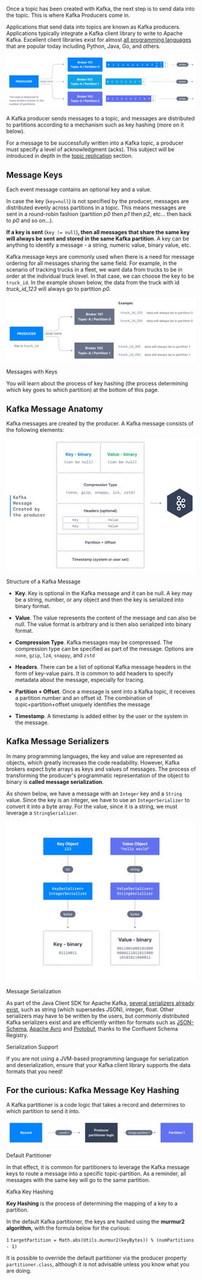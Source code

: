 Once a topic has been created with Kafka, the next step is to send data into the topic. This is where Kafka Producers come in.

Applications that send data into topics are known as Kafka producers. Applications typically integrate a Kafka client library to write to Apache Kafka. Excellent client libraries exist for almost [all programming languages](https://www.conduktor.io/kafka/kafka-sdk-list/) that are popular today including Python, Java, Go, and others.

![Kafka_Producers_1.webp](markdown-images/Kafka_Producers_1.webp)

A Kafka producer sends messages to a topic, and messages are distributed to partitions according to a mechanism such as key hashing (more on it below).

For a message to be successfully written into a Kafka topic, a producer must specify a level of acknowledgment (acks). This subject will be introduced in depth in the [topic replication](https://www.conduktor.io/kafka/kafka-topic-replication/) section.

## Message Keys

Each event message contains an optional key and a value.

In case the key (`key=null`) is not specified by the producer, messages are distributed evenly across partitions in a topic. This means messages are sent in a round-robin fashion (partition _p0_ then _p1_ then _p2_, etc... then back to _p0_ and so on...).

**If a key is sent** (`key != null`)**, then all messages that share the same key will always be sent and stored in the same Kafka partition**. A key can be anything to identify a message - a string, numeric value, binary value, etc.

Kafka message keys are commonly used when there is a need for message ordering for all messages sharing the same field. For example, in the scenario of tracking trucks in a fleet, we want data from trucks to be in order at the individual truck level. In that case, we can choose the key to be `truck_id`. In the example shown below, the data from the truck with id _truck\_id\_123_ will always go to partition _p0._

![Kafka_Producers_2.webp](markdown-images/Kafka_Producers_2.webp)

Messages with Keys

You will learn about the process of key hashing (the process determining which key goes to which partition) at the bottom of this page.

## Kafka Message Anatomy

Kafka messages are created by the producer. A Kafka message consists of the following elements:

![Kafka_Producers_3.webp](markdown-images/Kafka_Producers_3.webp)

Structure of a Kafka Message

- **Key**. Key is optional in the Kafka message and it can be null. A key may be a string, number, or any object and then the key is serialized into binary format.

- **Value**. The value represents the content of the message and can also be null. The value format is arbitrary and is then also serialized into binary format.

- **Compression Type**. Kafka messages may be compressed. The compression type can be specified as part of the message. Options are `none`, `gzip`, `lz4`, `snappy`, and `zstd`

- **Headers**. There can be a list of optional Kafka message headers in the form of key-value pairs. It is common to add headers to specify metadata about the message, especially for tracing.

- **Partition + Offset**. Once a message is sent into a Kafka topic, it receives a partition number and an offset id. The combination of topic+partition+offset uniquely identifies the message

- **Timestamp**. A timestamp is added either by the user or the system in the message.

## Kafka Message Serializers

In many programming languages, the key and value are represented as objects, which greatly increases the code readability. However, Kafka brokers expect byte arrays as keys and values of messages. The process of transforming the producer's programmatic representation of the object to binary is **called message serialization**.

As shown below, we have a message with an `Integer` key and a `String` value. Since the key is an integer, we have to use an `IntegerSerializer` to convert it into a byte array. For the value, since it is a string, we must leverage a `StringSerializer`.

![Kafka_Producers_4.webp](markdown-images/Kafka_Producers_4.webp)

Message Serialization

As part of the Java Client SDK for Apache Kafka, [several serializers already exist](https://github.com/a0x8o/kafka/tree/master/clients/src/main/java/org/apache/kafka/common/serialization), such as string (which supersedes JSON), integer, float. Other serializers may have to be written by the users, but commonly distributed Kafka serializers exist and are efficiently written for formats such as [JSON-Schema](https://github.com/confluentinc/schema-registry/blob/master/json-schema-serializer/src/main/java/io/confluent/kafka/serializers/json/KafkaJsonSchemaSerializer.java), [Apache Avro](https://github.com/confluentinc/schema-registry/blob/master/avro-serializer/src/main/java/io/confluent/kafka/serializers/KafkaAvroSerializer.java) and [Protobuf](https://github.com/confluentinc/schema-registry/blob/master/protobuf-serializer/src/main/java/io/confluent/kafka/serializers/protobuf/KafkaProtobufSerializer.java), thanks to the Confluent Schema Registry.

Serialization Support

If you are not using a JVM-based programming language for serialization and deserialization, ensure that your Kafka client library supports the data formats that you need!

## For the curious: Kafka Message Key Hashing

A Kafka partitioner is a code logic that takes a record and determines to which partition to send it into.

![Kafka_Producers_5.webp](markdown-images/Kafka_Producers_5.webp)

Default Partitioner

In that effect, it is common for partitioners to leverage the Kafka message keys to route a message into a specific topic-partition. As a reminder, all messages with the same key will go to the same partition.

Kafka Key Hashing

**Key Hashing** is the process of determining the mapping of a key to a partition.

In the default Kafka partitioner, the keys are hashed using the **murmur2 algorithm,** with the formula below for the curious:

`1` `targetPartition = Math.abs(Utils.murmur2(keyBytes)) % (numPartitions - 1)`

It is possible to override the default partitioner via the producer property `partitioner.class`, although it is not advisable unless you know what you are doing.
